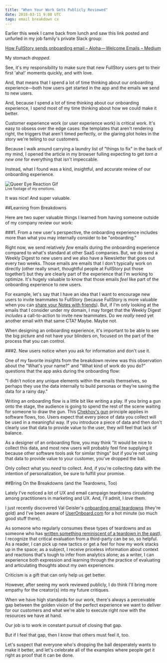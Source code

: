 ```yaml
---
title: "When Your Work Gets Publicly Reviewed"
date: 2018-03-11 9:00 UTC
tags: email breakdown cx
---
```


Earlier this week I came back from lunch and saw this link posted and unfurled in my job family's private Slack group:

[How FullStory sends onboarding email – Aloha — Welcome Emails – Medium](https://medium.com/aloha-emails/how-fullstory-sends-onboarding-email-7dd0deb68aa1)

My stomach _dropped_.

See, it's my responsibility to make sure that new FullStory users get to their first 'aha!' moments quickly, and with love.

And, that means that I spend a lot of time thinking about our onboarding experience—both how users get started in the app and the emails we send to new users.

And, because I spend a lot of time thinking about our onboarding experience, I spend most of my time thinking about how we could make it better.

Customer experience work (or user experience work) is critical work. It's easy to obsess over the edge cases: the templates that aren't rendering right, the triggers that aren't timed perfectly, or the glaring plot holes in the story we're telling to our customers.

Because I walk around carrying a laundry list of "things to fix" in the back of my mind, I opened the article in my browser fulling expecting to get _torn a new one_ for everything that isn't impeccable.

Instead, what I found was a kind, insightful, and accurate review of our onboarding experience. 

![Queer Eye Reaction Gif](/img/reaction.gif)
<br/>
<sub>Live footage of my emotions.</sub>

It was nice! And super valuable.

##Learning from Breakdowns

Here are two super valuable things I learned from having someone outside of my company review our work:

###1. From a new user's perspective, the onboarding experience includes more than what you may internally consider to be "onboarding."

Right now, we send relatively _few_ emails during the onboarding experience compared to what's standard at other SaaS companies. But, we do send a Weekly Digest to new users and we also have a Newsletter that goes out every two weeks. Those emails are emails that I don't typically work on directly (other really smart, thoughtful people at FullStory put those together!) but they are clearly part of the experience that I'm working to optimize. It's hugely valuable to know that those emails _feel_ like part of the onboarding experience to new users. 

For example, let's say that I have an idea that I want to encourage new users to invite teammates to FullStory (because FullStory is more valuable when you can [share your Notes with friends](https://help.fullstory.com/using/how-do-i-share-notes-or-session-links-with-my-team)). But, if I'm only looking at the emails that I consider under my domain, I may forget that the Weekly Digest _includes_ a call-to-action to invite new teammates. Do we _really_ need yet another email with that same CTA? Maybe. Maybe not.

When designing an onboarding experience, it's important to be able to see the big picture and not have your blinders on, focused on the part of the process that you can control.

###2. New users notice when you ask for information and don't use it.

One of my favorite insights from the breakdown review was this observation about the "What's your name?" and "What kind of work do you do?" questions that the app asks during the onboarding flow:

"I didn’t notice any unique elements within the emails themselves, so perhaps they use the data internally to build personas or they’re saving the data for a rainy day."

Writing an onboarding flow is a little bit like writing a play. If you bring a gun onto the stage, the audience is going to spend the rest of the scene waiting for someone to draw the gun. This [Chekhov's gun](https://en.wikipedia.org/wiki/Chekhov%27s_gun) principle applies in software flows, too. Users expect that every piece of data you collect will be used in a meaningful way. If you introduce a piece of data and then don't clearly use that data to provide value to the user, they will feel that lack of balance.

As a designer of an onboarding flow, you may think "It would be nice to collect this data, and most new users will probably feel fine supplying it because other software tools ask for similar things" but if you're not using that data to provide value to your customer, you've dropped the ball.

Only collect what you _need_ to collect. And, if you're collecting data with the intention of personalization, be sure to fulfill your promise.

##Bring On the Breakdowns (and the Teardowns, Too)

Lately I've noticed a lot of UX and email campaign teardowns circulating among practitioners in marketing and UX. And, I'll admit, I _love_ them.

I just recently discovered Val Geisler's [onboarding email teardowns](http://www.valgeisler.com/things-ive-written/) (they're gold) and I've been aware of [UserOnboard.com](https://www.useronboard.com/user-onboarding-teardowns/) for a hot minute (so much good stuff there).

As someone who regularly consumes these types of teardowns and as someone who has [written something reminiscent of a teardown in the past](/blog/personalizationstation)), I recognize that critical evaluation from a third-party can be so, so helpful. As a reader, I can pick up new tactics or get a feel for how my work stacks up in the space; as a subject, I receive priceless information about context and reactions that's tough to infer from analytics alone; as a writer, I can experience both expression and learning through the practice of evaluating and articulating thoughts about my own experiences.

Criticism is a gift that can only help us get better.

However, after seeing my work reviewed publicly, I do think I'll bring more empathy for the creator(s) into my future critiques. 

When we have high standards for our work, there's always a perceivable gap between the golden vision of the perfect experience we want to deliver for our customers and what we're able to execute right now with the resources we have at hand.

Our job is to work in constant pursuit of closing that gap.

But if I feel that gap, then I _know_ that others must feel it, too. 

Let's suspect that everyone who's dropping the ball desperately wants to make it better, and let's celebrate all of the examples where people get it right as proof that it can be done. 